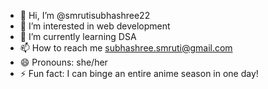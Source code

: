 - 👋 Hi, I’m @smrutisubhashree22
- 👀 I’m interested in web development
- 🌱 I’m currently learning DSA
- 📫 How to reach me subhashree.smruti@gmail.com
- 😄 Pronouns: she/her
- ⚡ Fun fact: I can binge an entire anime season in one day!

<!---
smrutisubhashree22/smrutisubhashree22 is a ✨ special ✨ repository because its `README.md` (this file) appears on your GitHub profile.
You can click the Preview link to take a look at your changes.
--->
